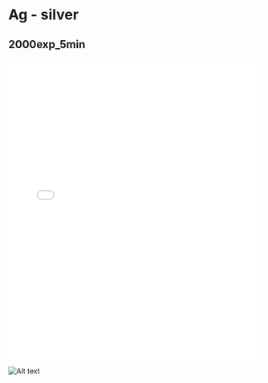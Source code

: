 # Ag - silver

## 2000exp_5min

<iframe src="../../html/Ag_2000exp_5min.html" width="100%" height="600px" frameborder="0"></iframe>

![Alt text](Ag_2000exp_5min.png)


